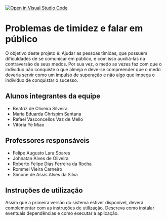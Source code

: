 [![Open in Visual Studio Code](https://classroom.github.com/assets/open-in-vscode-c66648af7eb3fe8bc4f294546bfd86ef473780cde1dea487d3c4ff354943c9ae.svg)](https://classroom.github.com/online_ide?assignment_repo_id=7706077&assignment_repo_type=AssignmentRepo)
# Problemas de timidez e falar em público
O objetivo deste projeto é: Ajudar as pessoas tímidas, que possuem dificuldades de se comunicar em público, e com isso auxiliá-las na contraversão de seus medos. Por sua vez, o medo as vezes faz com que o indivíduo não conquiste o que almeja e deve-se compreender que o medo deveria servir como um impulso de superação e não algo que impeça o indivíduo de conquistar o sucesso.


## Alunos integrantes da equipe

* Beatriz de Oliveira Silveira
* Maria Eduarda Chrispim Santana
* Rafael Vasconcellos Vaz de Mello
* Vitória Ye Miao

## Professores responsáveis

* Felipe Augusto Lara Soares
* Johnatan Alves de Oliveira
* Roberto Felipe Dias Ferreira da Rocha
* Rommel Vieira Carneiro
* Simone de Assis Alves da Silva

## Instruções de utilização

Assim que a primeira versão do sistema estiver disponível, deverá complementar com as instruções de utilização. Descreva como instalar eventuais dependências e como executar a aplicação.
